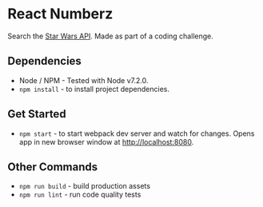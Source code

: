 # React Numberz
Search the [Star Wars API](https://swapi.co/).
Made as part of a coding challenge.

## Dependencies
* Node / NPM - Tested with Node v7.2.0.
* `npm install` - to install project dependencies.

## Get Started
* `npm start` - to start webpack dev server and watch for changes. Opens app in new browser window at [http://localhost:8080](http://localhost:8080).

## Other Commands
* `npm run build` - build production assets
* `npm run lint` - run code quality tests

